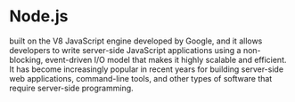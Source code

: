 # Node.js
built on the V8 JavaScript engine developed by Google, and it allows developers to write server-side JavaScript applications using a non-blocking, event-driven I/O model that makes it highly scalable and efficient. It has become increasingly popular in recent years for building server-side web applications, command-line tools, and other types of software that require server-side programming.
